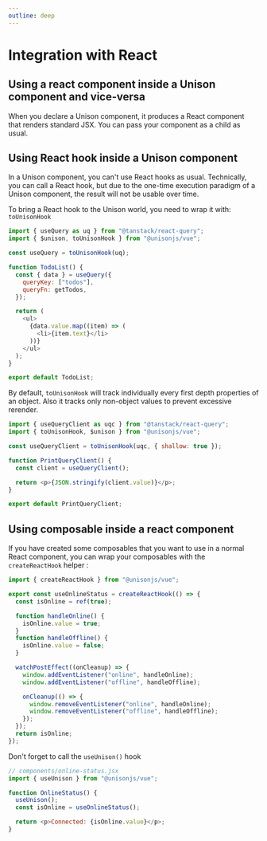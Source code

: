 ```yaml
---
outline: deep
---
```


# Integration with React

## Using a react component inside a Unison component and vice-versa

When you declare a Unison component, it produces a React component that renders standard JSX. You can pass your component as a child as usual.

## Using React hook inside a Unison component

In a Unison component, you can't use React hooks as usual. Technically, you can call a React hook, but due to the one-time execution paradigm of a Unison component, the result will not be usable over time.

To bring a React hook to the Unison world, you need to wrap it with: `toUnisonHook`

```js
import { useQuery as uq } from "@tanstack/react-query";
import { $unison, toUnisonHook } from "@unisonjs/vue";

const useQuery = toUnisonHook(uq);

function TodoList() {
  const { data } = useQuery({
    queryKey: ["todos"],
    queryFn: getTodos,
  });

  return (
    <ul>
      {data.value.map((item) => (
        <li>{item.text}</li>
      ))}
    </ul>
  );
}

export default TodoList;
```
By default, `toUnisonHook` will track individually every first depth properties of an object.
Also it tracks only non-object values to prevent excessive rerender.


```js
import { useQueryClient as uqc } from "@tanstack/react-query";
import { toUnisonHook, $unison } from "@unisonjs/vue";

const useQueryClient = toUnisonHook(uqc, { shallow: true });

function PrintQueryClient() {
  const client = useQueryClient();

  return <p>{JSON.stringify(client.value)}</p>;
}

export default PrintQueryClient;
```

## Using composable inside a react component

If you have created some composables that you want to use in a normal React component, you can wrap your composables with the `createReactHook` helper :

```js
import { createReactHook } from "@unisonjs/vue";

export const useOnlineStatus = createReactHook(() => {
  const isOnline = ref(true);

  function handleOnline() {
    isOnline.value = true;
  }
  function handleOffline() {
    isOnline.value = false;
  }

  watchPostEffect((onCleanup) => {
    window.addEventListener("online", handleOnline);
    window.addEventListener("offline", handleOffline);

    onCleanup(() => {
      window.removeEventListener("online", handleOnline);
      window.removeEventListener("offline", handleOffline);
    });
  });
  return isOnline;
});
```

Don't forget to call the `useUnison()` hook

```js
// components/online-status.jsx
import { useUnison } from "@unisonjs/vue";

function OnlineStatus() {
  useUnison();
  const isOnline = useOnlineStatus();

  return <p>Connected: {isOnline.value}</p>;
}
```
